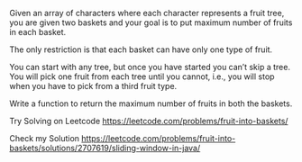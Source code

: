 Given an array of characters where each character represents a fruit tree, 
you are given two baskets and your goal is to put maximum number of fruits in each basket. 


The only restriction is that each basket can have only one type of fruit.


You can start with any tree, but once you have started you can’t skip a tree. You will pick one fruit from each tree until you cannot, 
i.e., you will stop when you have to pick from a third fruit type.


Write a function to return the maximum number of fruits in both the baskets.


Try Solving on Leetcode https://leetcode.com/problems/fruit-into-baskets/

Check my Solution https://leetcode.com/problems/fruit-into-baskets/solutions/2707619/sliding-window-in-java/
